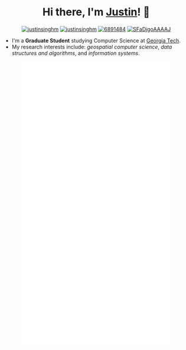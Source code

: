 <h1 align="center">Hi there, I'm <a href="https://justinsingh.me">Justin</a>! 👋 </h3>

<p align="center">
<a href="mailto:justin@justinsingh.me" target="blank"><img align="center" src="https://img.shields.io/badge/Email-lightgrey?style=flat-square&logo=gmail&logoColor=white" alt="justinsinghm"/></a>
<a href="https://linkedin.com/in/justinsinghm" target="blank"><img align="center" src="https://img.shields.io/badge/LinkedIn-0077B5?style=flat-square&logo=linkedin&logoColor=white" alt="justinsinghm"/></a>
<a href="https://stackoverflow.com/users/6891484" target="blank"><img align="center" src="https://img.shields.io/badge/Stack_Overflow-FE7A16?style=flat-square&logo=stack-overflow&logoColor=white" alt="6891484"/></a>
<a href="https://scholar.google.com/citations?user=SFaDjgoAAAAJ&hl=en" target="blank"><img align="center" src="https://img.shields.io/badge/Google_Scholar-critical?style=flat-square&logo=google-scholar&logoColor=white" alt="SFaDjgoAAAAJ"/></a>
</p>

- I'm a **Graduate Student** studying Computer Science at [Georgia Tech](https://www.gatech.edu).
- My research interests include: *geospatial computer science*, *data structures and algorithms*, and *information systems*.

<div align=center>
  <img align=top src="metrics.svg" width="400vw"></td>
  <img align=top src="achievements.svg" width="400vw"></td>
</div>
